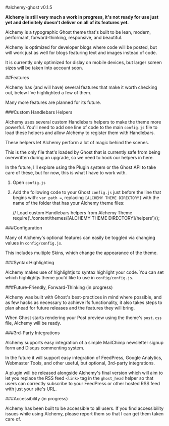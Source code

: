 #alchemy-ghost v0.1.5

**Alchemy is still very much a work in progress, it's not ready for use just yet and definitely doesn't deliver on all of its features yet.**

Alchemy is a typographic Ghost theme that's built to be lean, modern, performant, forward-thinking, responsive, and beautiful.

Alchemy is optimized for developer blogs where code will be posted, but will work just as well for blogs featuring text and images instead of code.

It is currently only optimized for dislay on mobile devices, but larger screen sizes will be taken into account soon.

##Features

Alchemy has (and will have) several features that make it worth checking out, below I've highlighted a few of them.

Many more features are planned for its future.

###Custom Handlebars Helpers

Alchemy uses several custom Handlebars helpers to make the theme more powerful. You'll need to add one line of code to the main `config.js` file to load these helpers and allow Alchemy to register them with Handlebars.

These helpers let Alchemy perform a lot of magic behind the scenes.

This is the only file that's loaded by Ghost that is currently safe from being overwritten during an upgrade, so we need to hook our helpers in here.

In the future, I'll explore using the Plugin system or the Ghost API to take care of these, but for now, this is what I have to work with.

1. Open `config.js`
2. Add the following code to your Ghost `config.js` just before the line that begins with:  `var path =`, replacing `[ALCHEMY THEME DIRECTORY]` with the name of the folder that has your Alchemy theme files:

    // Load custom Handlebars helpers from Alchemy Theme
    require('./content/themes/[ALCHEMY THEME DIRECTORY]/helpers')();

###Configuration

Many of Alchemy's optional features can easily be toggled via changing values in `config/config.js`.

This includes multiple Skins, which change the appearance of the theme.

###Syntax Highlighting

Alchemy makes use of highlightjs to syntax highlight your code. You can set which highlightjs theme you'd like to use in `config/config.js`.

###Future-Friendly, Forward-Thinking (in progress)

Alchemy was built with Ghost's best-practices in mind where possible, and as few hacks as necessary to achieve ifs functionality, it also takes steps to plan ahead for future releases and the features they will bring.

When Ghost starts rendering your Post preview using the theme's `post.css` file, Alchemy will be ready.

###3rd-Party Integrations

Alchemy supports easy integration of a simple MailChimp newsletter signup form and Disqus commenting system.

In the future it will support easy integration of FeedPress, Google Analytics, Webmaster Tools, and other useful, but optional, 3rd-party integrations.

A plugin will be released alongside Alchemy's final version which will aim to let you replace the RSS feed `<link>` tag in the `ghost_head` helper so that users can correctly subscribe to your FeedPress or other hosted RSS feed with just your site's URL.

###Accessibility (in progress)

Alchemy has been built to be accessible to all users. If you find accessibility issues while using Alchemy, please report them so that I can get them taken care of.
